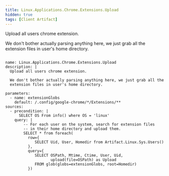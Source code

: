 ```yaml
---
title: Linux.Applications.Chrome.Extensions.Upload
hidden: true
tags: [Client Artifact]
---
```


Upload all users chrome extension.

We don't bother actually parsing anything here, we just grab all the
extension files in user's home directory.


<pre><code class="language-yaml">
name: Linux.Applications.Chrome.Extensions.Upload
description: |
  Upload all users chrome extension.

  We don't bother actually parsing anything here, we just grab all the
  extension files in user's home directory.

parameters:
  - name: extensionGlobs
    default: /.config/google-chrome/*/Extensions/**
sources:
  - precondition: |
      SELECT OS From info() where OS = 'linux'
    query: |
        -- For each user on the system, search for extension files
        -- in their home directory and upload them.
        SELECT * from foreach(
          row={
             SELECT Uid, User, Homedir from Artifact.Linux.Sys.Users()
          },
          query={
             SELECT OSPath, Mtime, Ctime, User, Uid,
                    upload(file=OSPath) as Upload
             FROM glob(globs=extensionGlobs, root=Homedir)
          })

</code></pre>

